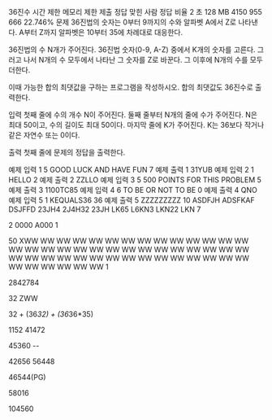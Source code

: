 36진수
시간 제한	메모리 제한	제출	정답	맞힌 사람	정답 비율
2 초	128 MB	4150	955	666	22.746%
문제
36진법의 숫자는 0부터 9까지의 수와 알파벳 A에서 Z로 나타낸다. A부터 Z까지 알파벳은 10부터 35에 차례대로 대응한다.

36진법의 수 N개가 주어진다. 36진법 숫자(0-9, A-Z) 중에서 K개의 숫자를 고른다. 그러고 나서 N개의 수 모두에서 나타난 그 숫자를 Z로 바꾼다. 그 이후에 N개의 수를 모두 더한다.

이때 가능한 합의 최댓값을 구하는 프로그램을 작성하시오. 합의 최댓값도 36진수로 출력한다.

입력
첫째 줄에 수의 개수 N이 주어진다. 둘째 줄부터 N개의 줄에 수가 주어진다. N은 최대 50이고, 수의 길이도 최대 50이다. 마지막 줄에 K가 주어진다. K는 36보다 작거나 같은 자연수 또는 0이다.

출력
첫째 줄에 문제의 정답을 출력한다.

예제 입력 1 
5
GOOD
LUCK
AND
HAVE
FUN
7
예제 출력 1 
31YUB
예제 입력 2 
1
HELLO
2
예제 출력 2 
ZZLLO
예제 입력 3 
5
500
POINTS
FOR
THIS
PROBLEM
5
예제 출력 3 
1100TC85
예제 입력 4 
6
TO
BE
OR
NOT
TO
BE
0
예제 출력 4 
QNO
예제 입력 5 
1
KEQUALS36
36
예제 출력 5 
ZZZZZZZZZ
10
ASDFJH
ADSFKAF
DSJFFD
23JH4
2J4H32
23JH
LK65
L6KN3
LKN22
LKN
7

2
0000
A000
1

50
XWW
WW
WW
WW
WW
WW
WW
WW
WW
WW
WW
WW
WW
WW
WW
WW
WW
WW
WW
WW
WW
WW
WW
WW
WW
WW
WW
WW
WW
WW
WW
WW
WW
WW
WW
WW
WW
WW
WW
WW
WW
WW
WW
WW
WW
WW
WW
WW
WW
WW
1

2842784

32
ZWW

32 + (36*32) + (36*36*35)

1152
41472

45360 --

42656
56448

46544(PG)

58016

104560
